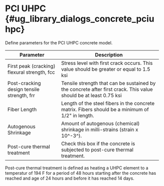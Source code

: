 PCI UHPC {#ug_library_dialogs_concrete_pciuhpc}
==============================================
Define parameters for the PCI UHPC concrete model.

Parameter | Description
----------|------------
First peak (cracking) flexural strength, fcc | Stress level with first crack occurs. This value should be greater or equal to 1.5 ksi
Post-cracking design tensile strength, frr | Tensile strength that can be sustained by the concrete after first crack. This value should be at least 0.75 ksi
Fiber Length | Length of the steel fibers in the concrete matrix. Fibers should be a minimum of 1/2" in length.
Autogenous Shrinkage | Amount of autogenous (chemical) shrinkage in milli-strains (strain x 10^-3^).
Post-cure thermal treatment | Check this box if the concrete is subjected to post-cure thermal treatment.


Post-cure thermal treatment is defined as heating a UHPC element to a temperatur of 194 F for a period of 48 hours starting after the concrete has reached and age of 24 hours and before it has reached 14 days.